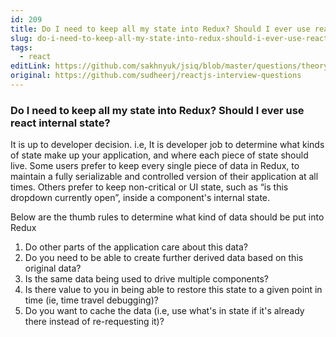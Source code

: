 ```yaml
---
id: 209
title: Do I need to keep all my state into Redux? Should I ever use react internal state?
slug: do-i-need-to-keep-all-my-state-into-redux-should-i-ever-use-react-internal-state
tags:
  - react
editLink: https://github.com/sakhnyuk/jsiq/blob/master/questions/theory/react/209.md
original: https://github.com/sudheerj/reactjs-interview-questions
---
```


### Do I need to keep all my state into Redux? Should I ever use react internal state?

It is up to developer decision. i.e, It is developer job to determine what kinds of state make up your application, and where each piece of state should live. Some users prefer to keep every single piece of data in Redux, to maintain a fully serializable and controlled version of their application at all times. Others prefer to keep non-critical or UI state, such as “is this dropdown currently open”, inside a component's internal state.

Below are the thumb rules to determine what kind of data should be put into Redux

1. Do other parts of the application care about this data?
2. Do you need to be able to create further derived data based on this original data?
3. Is the same data being used to drive multiple components?
4. Is there value to you in being able to restore this state to a given point in time (ie, time travel debugging)?
5. Do you want to cache the data (i.e, use what's in state if it's already there instead of re-requesting it)?